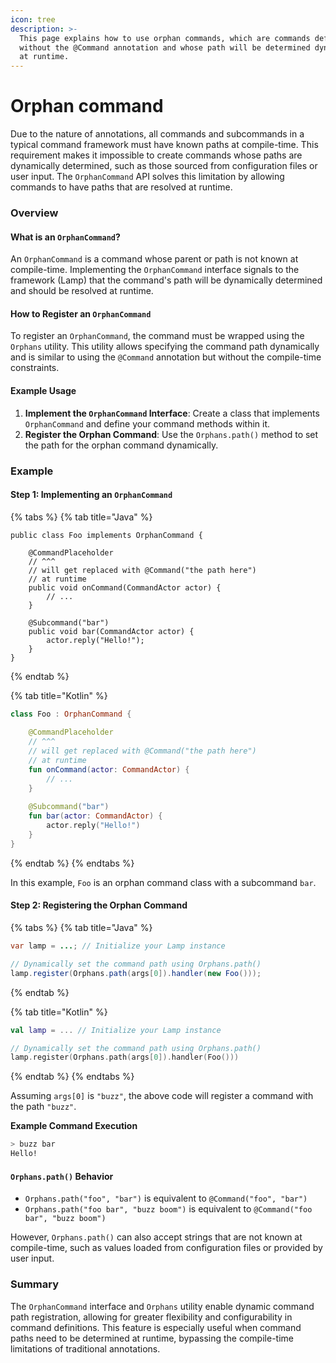 ```yaml
---
icon: tree
description: >-
  This page explains how to use orphan commands, which are commands defined
  without the @Command annotation and whose path will be determined dynamically
  at runtime.
---
```


# Orphan command

Due to the nature of annotations, all commands and subcommands in a typical command framework must have known paths at compile-time. This requirement makes it impossible to create commands whose paths are dynamically determined, such as those sourced from configuration files or user input. The `OrphanCommand` API solves this limitation by allowing commands to have paths that are resolved at runtime.

### Overview

#### What is an `OrphanCommand`?

An `OrphanCommand` is a command whose parent or path is not known at compile-time. Implementing the `OrphanCommand` interface signals to the framework (Lamp) that the command's path will be dynamically determined and should be resolved at runtime.

#### How to Register an `OrphanCommand`

To register an `OrphanCommand`, the command must be wrapped using the `Orphans` utility. This utility allows specifying the command path dynamically and is similar to using the `@Command` annotation but without the compile-time constraints.

#### Example Usage

1. **Implement the `OrphanCommand` Interface**: Create a class that implements `OrphanCommand` and define your command methods within it.
2. **Register the Orphan Command**: Use the `Orphans.path()` method to set the path for the orphan command dynamically.

### Example

#### Step 1: Implementing an `OrphanCommand`

{% tabs %}
{% tab title="Java" %}
<pre class="language-java"><code class="lang-java">public class Foo implements OrphanCommand {
<strong>
</strong>    @CommandPlaceholder 
    // ^^^
    // will get replaced with @Command("the path here")
    // at runtime
    public void onCommand(CommandActor actor) {
        // ...
    }

    @Subcommand("bar")
    public void bar(CommandActor actor) {
        actor.reply("Hello!");
    }
}
</code></pre>
{% endtab %}

{% tab title="Kotlin" %}
```kotlin
class Foo : OrphanCommand {
    
    @CommandPlaceholder 
    // ^^^
    // will get replaced with @Command("the path here")
    // at runtime
    fun onCommand(actor: CommandActor) {
        // ...
    }
    
    @Subcommand("bar")
    fun bar(actor: CommandActor) {
        actor.reply("Hello!")
    }
}
```
{% endtab %}
{% endtabs %}

In this example, `Foo` is an orphan command class with a subcommand `bar`.

#### Step 2: Registering the Orphan Command

{% tabs %}
{% tab title="Java" %}
```java
var lamp = ...; // Initialize your Lamp instance

// Dynamically set the command path using Orphans.path()
lamp.register(Orphans.path(args[0]).handler(new Foo()));
```
{% endtab %}

{% tab title="Kotlin" %}
```kotlin
val lamp = ... // Initialize your Lamp instance

// Dynamically set the command path using Orphans.path()
lamp.register(Orphans.path(args[0]).handler(Foo()))
```
{% endtab %}
{% endtabs %}

Assuming `args[0]` is `"buzz"`, the above code will register a command with the path `"buzz"`.

**Example Command Execution**

```sh
> buzz bar
Hello!
```

#### `Orphans.path()` Behavior

* `Orphans.path("foo", "bar")` is equivalent to `@Command("foo", "bar")`
* `Orphans.path("foo bar", "buzz boom")` is equivalent to `@Command("foo bar", "buzz boom")`

However, `Orphans.path()` can also accept strings that are not known at compile-time, such as values loaded from configuration files or provided by user input.

### Summary

The `OrphanCommand` interface and `Orphans` utility enable dynamic command path registration, allowing for greater flexibility and configurability in command definitions. This feature is especially useful when command paths need to be determined at runtime, bypassing the compile-time limitations of traditional annotations.
